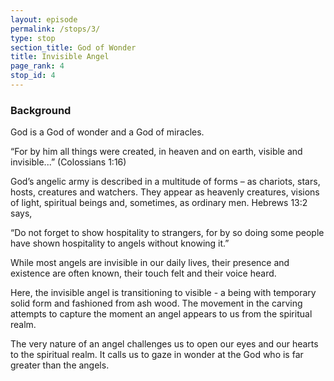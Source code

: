 ```yaml
---
layout: episode
permalink: /stops/3/
type: stop
section_title: God of Wonder
title: Invisible Angel
page_rank: 4
stop_id: 4
---
```


### Background 

God is a God of wonder and a God of miracles.

 “For by him all things were created, in heaven and on earth, visible and invisible...” (Colossians 1:16)

God’s angelic army is described in a multitude of forms – as chariots, stars, hosts, creatures and watchers.  They appear as heavenly creatures, visions of light, spiritual beings and, sometimes, as ordinary men. Hebrews 13:2 says,

“Do not forget to show hospitality to strangers, for by so doing some people have shown hospitality to angels without knowing it.”

While most angels are invisible in our daily lives, their presence and existence are often known, their touch felt and their voice heard. 

Here, the invisible angel is transitioning to visible - a being with temporary solid form and fashioned from ash wood.  The movement in the carving attempts to capture the moment an angel appears to us from the spiritual realm.  

The very nature of an angel challenges us to open our eyes and our hearts to the spiritual realm.  It calls us to gaze in wonder at the God who is far greater than the angels.